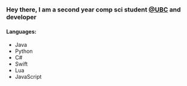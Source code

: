 ### Hey there, I am a second year comp sci student [@UBC](https://www.ubc.ca/) and developer 

#### Languages:
- Java
- Python
- C#
- Swift
- Lua
- JavaScript
